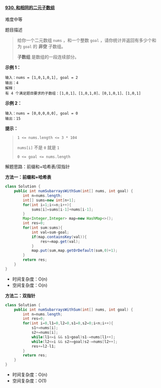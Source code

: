 #### [930. 和相同的二元子数组](https://leetcode-cn.com/problems/binary-subarrays-with-sum/)

难度中等

题目描述

> 给你一个二元数组 `nums` ，和一个整数 `goal` ，请你统计并返回有多少个和为 `goal` 的 **非空** 子数组。
>
> **子数组** 是数组的一段连续部分。

 **示例 1：**

```
输入：nums = [1,0,1,0,1], goal = 2
输出：4
解释：
有 4 个满足题目要求的子数组：[1,0,1]、[1,0,1,0]、[0,1,0,1]、[1,0,1]
```

**示例 2：**

```
输入：nums = [0,0,0,0,0], goal = 0
输出：15
```

 **提示：**

> `1 <= nums.length <= 3 * 104`
>
> `nums[i]` 不是 `0` 就是 `1`
>
> `0 <= goal <= nums.length`

解题思路：前缀和+哈希表/双指针

**方法一：前缀和+哈希表**

```java
class Solution {
    public int numSubarraysWithSum(int[] nums, int goal) {
        int n=nums.length;
        int[] sums=new int[n+1];
        for(int i=1;i<=n;i++){
            sums[i]=sums[i-1]+nums[i-1];
        }
        Map<Integer,Integer> map=new HashMap<>();
        int res=0;
        for(int sum:sums){
            int val=sum-goal;
            if(map.containsKey(val)){
                res+=map.get(val);
            }
            map.put(sum,map.getOrDefault(sum,0)+1);
        }
        return res;
    }
}
```

- 时间复杂度：O(n)
- 空间复杂度：O(n)

**方法二：双指针**

```java
class Solution {
    public int numSubarraysWithSum(int[] nums, int goal) {
        int n=nums.length;
        int res=0;
        for(int i=0,l1=0,l2=0,s1=0,s2=0;i<n;i++){
            s1+=nums[i];
            s2+=nums[i];
            while(l1<=i && s1>goal)s1-=nums[l1++];
            while(l2<=i && s2>=goal)s2-=nums[l2++];
            res+=l2-l1;
        }
        return res;
    }
}

```

- 时间复杂度：O(n)
- 空间复杂度：O(1)